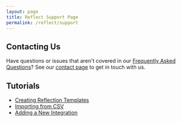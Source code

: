 ```yaml
---
layout: page
title: Reflect Support Page
permalink: /reflect/support
---
```


## Contacting Us

Have questions or issues that aren't covered in our [Frequently Asked Questions](/reflect/faq)? See our [contact page](/contact) to get in touch with us.

## Tutorials

- [Creating Reflection Templates](/reflect/tutorials/creating-reflections)
- [Importing from CSV](/reflect/tutorials/csv-import)
- [Adding a New Integration](/reflect/tutorials/add-integration)

